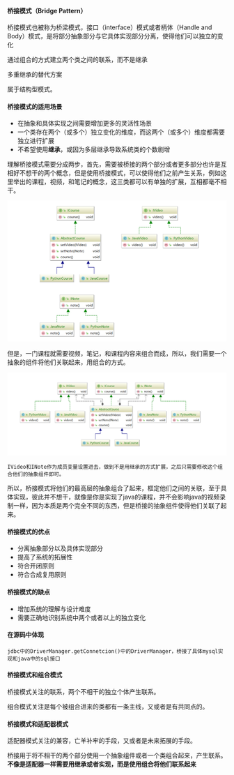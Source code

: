 #### 桥接模式（Bridge Pattern）

桥接模式也被称为桥梁模式，接口（interface）模式或者柄体（Handle and  Body）模式，是将部分抽象部分与它具体实现部分分离，使得他们可以独立的变化

通过组合的方式建立两个类之间的联系，而不是继承

多重继承的替代方案

属于结构型模式。



#### 桥接模式的适用场景

* 在抽象和具体实现之间需要增加更多的灵活性场景
* 一个类存在两个（或多个）独立变化的维度，而这两个（或多个）维度都需要独立进行扩展
* 不希望使用**继承**，或因为多层继承导致系统类的个数剧增

理解桥接模式需要分成两步，首先，需要被桥接的两个部分或者更多部分也许是互相好不想干的两个概念，但是使用桥接模式，可以使得他们之前产生关系，例如这里举出的课程，视频，和笔记的概念，这三类都可以有单独的扩展，互相都毫不相干。

![1595432507784](./img/1595432507784.png)

但是，一门课程就需要视频，笔记，和课程内容来组合而成，所以，我们需要一个抽象的组件将他们关联起来，用组合的方式。

![1595432584652](./img/1595432584652.png)

```
IVideo和INote作为成员变量设置进去，做到不是用继承的方式扩展，之后只需要修改这个组合他们的抽象组件即可。
```

所以，桥接模式将他们的最高层的抽象组合了起来，框定他们之间的关联，至于具体实现，彼此并不想干，就像是你是实现了java的课程，并不会影响java的视频录制一样，因为本质是两个完全不同的东西，但是桥接的抽象组件使得他们关联了起来。

#### 桥接模式的优点

* 分离抽象部分以及具体实现部分
* 提高了系统的拓展性
* 符合开闭原则
* 符合合成复用原则

#### 桥接模式的缺点

* 增加系统的理解与设计难度
* 需要正确地识别系统中两个或者以上的独立变化

#### 在源码中体现

```
jdbc中的DriverManager.getConnetcion()中的DriverManager，桥接了具体mysql实现和java中的sql接口
```

#### 桥接模式和组合模式

桥接模式关注的联系，两个不相干的独立个体产生联系。

组合模式关注是每个被组合进来的类都有一条主线，又或者是有共同点的。

#### 桥接模式和适配器模式

适配器模式关注的兼容，亡羊补牢的手段，又或者是未来拓展的手段。

桥接用于将不相干的两个部分使用一个抽象组件或者一个类组合起来，产生联系。**不像是适配器一样需要用继承或者实现，而是使用组合将他们联系起来**